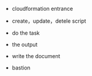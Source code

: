 * cloudformation entrance
* create，update，detele script
* do the task
* the output
* write the document


* bastion